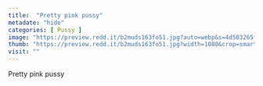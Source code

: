 ```yaml
---
title:  "Pretty pink pussy"
metadate: "hide"
categories: [ Pussy ]
image: "https://preview.redd.it/b2muds163fo51.jpg?auto=webp&s=4d503265f95df437b90fd278ac64e355566c9504"
thumb: "https://preview.redd.it/b2muds163fo51.jpg?width=1080&crop=smart&auto=webp&s=657326eea0d05abc3b5f31223f8cda53b1ef557b"
visit: ""
---
```

Pretty pink pussy
